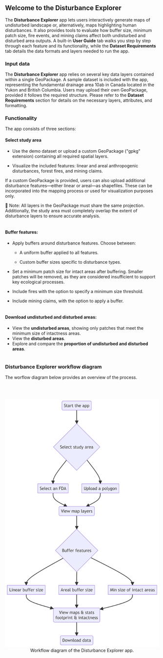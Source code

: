 ## Welcome to the Disturbance Explorer 

The **Disturbance Explorer** app lets users interactively generate maps of undisturbed landscape  or, alternatively, maps highlighting human disturbances. 
It also provides tools to evaluate how buffer size, minimum patch size, fire events, and mining claims affect both undisturbed and disturbed area outputs. 
A built-in **User Guide** tab walks you step by step through each feature and its functionality, while the **Dataset Requirements** tab details the data formats and 
layers needed to run the app.


### Input data
  
The **Disturbance Explorer** app relies on several key data layers contained within a single GeoPackage. A sample dataset is included with the app, representing the 
fundamental drainage area 10ab in Canada located in the Yukon and British Columbia. Users may upload their own GeoPackage, provided it follows the required structure. 
Please refer to the **Dataset Requirements** section for details on the necessary layers, attributes, and formatting.

### Functionality
    
The app consists of three sections:



#### Select study area

  - Use the demo dataset or upload a custom GeoPackage ("gpkg" extension) containing all required spatial layers.

  - Visualize the included features: linear and areal anthropogenic disturbances, forest fires, and mining claims.

If a custom GeoPackage is provided, users can also upload additional disturbance features—either linear or areal—as shapefiles. 
These can be incorporated into the mapping process or used for visualization purposes only.

📌 Note: All layers in the GeoPackage must share the same projection. Additionally, the study area must completely overlap the extent of disturbance layers to ensure 
accurate analysis.
<br><br>

#### Buffer features:
    
  - Apply buffers around disturbance features. Choose between:
  
  
    - A uniform buffer applied to all features.

    - Custom buffer sizes specific to disturbance types.

  - Set a minimum patch size for intact areas after buffering. Smaller patches will be removed, as they are considered insufficient to support key ecological processes.

  - Include fires with the option to specify a minimum size threshold.

  - Include mining claims, with the option to apply a buffer.
<br><br>
  
#### Download undisturbed and disturbed areas:
    
  - View the **undisturbed areas**, showing only patches that meet the minimum size of intactness areas.
  - View the **disturbed areas**.
  - Explore and compare the **proportion of undisturbed and disturbed areas**.
<br><br>
  
  
### Disturbance Explorer workflow diagram

The worflow diagram below provides an overview of the process.

<br><br>
<center><img src="pics/workflow.png" width="800"><br>Workflow diagram of the Disturbance Explorer app.</center>
<br><br>
